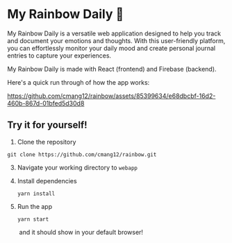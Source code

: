 # My Rainbow Daily 🌈

My Rainbow Daily is a versatile web application designed to help you track and document your emotions and thoughts. With this user-friendly platform, you can effortlessly monitor your daily mood and create personal journal entries to capture your experiences.

My Rainbow Daily is made with React (frontend) and Firebase (backend). 

Here's a quick run through of how the app works: 

https://github.com/cmang12/rainbow/assets/85399634/e68dbcbf-16d2-460b-867d-01bfed5d30d8

## Try it for yourself! ##
1. Clone the repository
   
  `git clone https://github.com/cmang12/rainbow.git`
  
3. Navigate your working directory to `webapp`
   
4. Install dependencies

   `yarn install`

5. Run the app

   `yarn start`

&nbsp;&nbsp;&nbsp;&nbsp;&nbsp;&nbsp;  and it should show in your default browser! 









